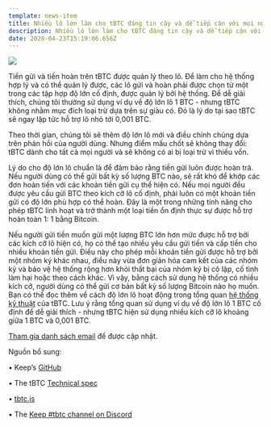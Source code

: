 ```yaml
---
template: news-item
title: Nhiều lô lớn làm cho tBTC đáng tin cậy và dễ tiếp cận với mọi người
description: Nhiều lô lớn làm cho tBTC đáng tin cậy và dễ tiếp cận với mọi người
date: 2020-04-23T15:19:06.656Z
---
```


![](https://cdn.steemitimages.com/DQmSvWqwzPt3x43WrV7sd1vV2BaRZA5aV2txEPc1AzDaq9s/1.jpeg)

Tiền gửi và tiền hoàn trên tBTC được quản lý theo lô. Để làm cho hệ thống hợp lý và có thể quản lý được, các lô gửi và hoàn phải được chọn từ một trong các tập hợp độ lớn cố định, được quản lý bởi hệ thống. Để dễ giải thích, chúng tôi thường sử dụng ví dụ về độ lớn lô 1 BTC - nhưng tBTC không nhằm mục đích loại trừ dựa trên sự giàu có. Đó là lý do tại sao tBTC sẽ ngay lập tức hỗ trợ lô nhỏ tới 0,001 BTC.

Theo thời gian, chúng tôi sẽ thêm độ lớn lô mới và điều chỉnh chúng dựa trên phản hồi của người dùng. Nhưng điểm mấu chốt sẽ không thay đổi: tBTC dành cho tất cả mọi người và sẽ không có ai bị loại trừ vì thiếu vốn.

Lý do cho độ lớn lô chuẩn là để đảm bảo rằng tiền gửi luôn được hoàn trả. Nếu người dùng có thể gửi bất kỳ số lượng BTC nào, sẽ rất khó để khớp các đơn hoàn tiền với các khoản tiền gửi cụ thể hiện có. Nếu mọi người đều được yêu cầu gửi BTC theo kích cỡ lô cố định, phải luôn có một khoản tiền gửi có độ lớn phù hợp có thể hoàn. Đây là một trong những tính năng cho phép tBTC linh hoạt và trở thành một loại tiền ổn định thực sự được hỗ trợ hoàn toàn 1: 1 bằng Bitcoin.

Nếu người gửi tiền muốn gửi một lượng BTC lớn hơn mức được hỗ trợ bởi các kích cỡ lô hiện có, họ có thể tạo nhiều yêu cầu gửi tiền và cấp tiền cho nhiều khoản tiền gửi. Điều này cho phép mỗi khoản tiền gửi được hỗ trợ bởi một nhóm ký khác nhau, điều này vừa đơn giản hóa cam kết của các nhóm ký và bảo vệ hệ thống rộng hơn khỏi thất bại của nhóm ký bị cô lập, cố tình làm hại hoặc theo cách khác. Vì vậy, bằng cách sử dụng hệ thống có nhiều kích cỡ, người dùng có thể gửi cơ bản bất kỳ số lượng Bitcoin nào họ muốn. Bạn có thể đọc thêm về cách độ lớn lô hoạt động trong tổng quan [hệ thống kỹ thuật](https://tbtc.network/developers/tbtc-technical-system-overview/) của tBTC. Lưu ý rằng tổng quan sử dụng ví dụ về độ lớn lô 1 BTC cố định để dễ giải thích - nhưng tBTC hiện sử dụng nhiều kích cỡ lô khoảng giữa 1 BTC và 0,001 BTC.

[Tham gia danh sách email](https://tbtc.network/#mailing-list) để được cập nhật.

Nguồn bổ sung:

•	Keep’s [GitHub](https://github.com/keep-network)

•	The tBTC [Technical spec](http://docs.keep.network/tbtc/index.pdf)

•	[tbtc.js](https://tbtc.network/news/2020-02-14-announcing-tbtc-js)

•	The [Keep #tbtc channel on Discord](https://chat.tbtc.network)
